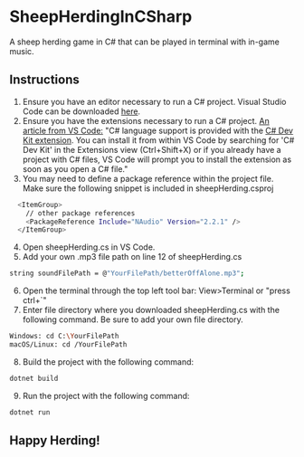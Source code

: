 # SheepHerdingInCSharp
A sheep herding game in C# that can be played in terminal with in-game music.

## Instructions
1. Ensure you have an editor necessary to run a C# project. Visual Studio Code can be downloaded [here](https://code.visualstudio.com/download).
2. Ensure you have the extensions necessary to run a C# project. [An article from VS Code:](https://code.visualstudio.com/Docs/languages/csharp) "C# language support is provided with the [C# Dev Kit extension](https://marketplace.visualstudio.com/items?itemName=ms-dotnettools.csdevkit). You can install it from within VS Code by searching for 'C# Dev Kit' in the Extensions view (Ctrl+Shift+X) or if you already have a project with C# files, VS Code will prompt you to install the extension as soon as you open a C# file."
3. You may need to define a package reference within the project file. Make sure the following snippet is included in sheepHerding.csproj
```bash
  <ItemGroup>
    // other package references
    <PackageReference Include="NAudio" Version="2.2.1" />
  </ItemGroup>
```
4. Open sheepHerding.cs in VS Code.
5. Add your own .mp3 file path on line 12 of sheepHerding.cs
```bash
string soundFilePath = @"YourFilePath/betterOffAlone.mp3";
```
6. Open the terminal through the top left tool bar: View>Terminal or "press ctrl+`"
7. Enter file directory where you downloaded sheepHerding.cs with the following command. Be sure to add your own file directory.
```bash
Windows: cd C:\YourFilePath
macOS/Linux: cd /YourFilePath
```
8. Build the project with the following command:
```bash
dotnet build
```
9. Run the project with the following command:
```bash
dotnet run
```
## Happy Herding!

